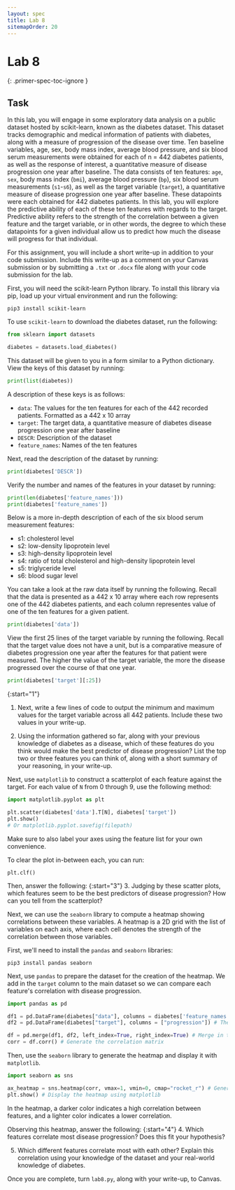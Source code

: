 ```yaml
---
layout: spec
title: Lab 8
sitemapOrder: 20
---
```


Lab 8
==========================
{: .primer-spec-toc-ignore }


## Task
In this lab, you will engage in some exploratory data analysis on a public dataset hosted by scikit-learn, known as the diabetes dataset. This dataset tracks demographic and medical information of patients with diabetes, along with a measure of progression of the disease over time. Ten baseline variables, age, sex, body mass index, average blood pressure, and six blood serum measurements were obtained for each of n = 442 diabetes patients, as well as the response of interest, a quantitative measure of disease progression one year after baseline. The data consists of ten features: `age`, `sex`, body mass index (`bmi`), average blood pressure (`bp`), six blood serum measurements (`s1`-`s6`), as well as the target variable (`target`), a quantitative measure of disease progression one year after baseline. These datapoints were each obtained for 442 diabetes patients. In this lab, you will explore the predictive ability of each of these ten features with regards to the target. Predictive ability refers to the strength of the correlation between a given feature and the target variable, or in other words, the degree to which these datapoints for a given individual allow us to predict how much the disease will progress for that individual.

For this assignment, you will include a short write-up in addition to your code submission. Include this write-up as a comment on your Canvas submission or by submitting a `.txt` or `.docx` file along with your code submission for the lab.

First, you will need the scikit-learn Python library. To install this library via pip, load up your virtual environment and run the following:

```console
pip3 install scikit-learn
```

To use `scikit-learn` to download the diabetes dataset, run the following:

```python
from sklearn import datasets

diabetes = datasets.load_diabetes()
```

This dataset will be given to you in a form similar to a Python dictionary. View the keys of this dataset by running:

```python
print(list(diabetes))
```

A description of these keys is as follows:

* `data`: The values for the ten features for each of the 442 recorded patients. Formatted as a 442 x 10 array
* `target`: The target data, a quantitative measure of diabetes disease progression one year after baseline
* `DESCR`: Description of the dataset
* `feature_names`: Names of the ten features

Next, read the description of the dataset by running:
```python
print(diabetes['DESCR'])
```

Verify the number and names of the features in your dataset by running:
```python
print(len(diabetes['feature_names']))
print(diabetes['feature_names'])
```

Below is a more in-depth description of each of the six blood serum measurement features:

* s1: cholesterol level
* s2: low-density lipoprotein level
* s3: high-density lipoprotein level
* s4: ratio of total cholesterol and high-density lipoprotein level
* s5: triglyceride level
* s6: blood sugar level

You can take a look at the raw data itself by running the following. Recall that the data is presented as a 442 x 10 array where each row represents one of the 442 diabetes patients, and each column representes value of one of the ten features for a given patient.
```python
print(diabetes['data'])
```

View the first 25 lines of the target variable by running the following. Recall that the target value does not have a unit, but is a comparative measure of diabetes progression one year after the features for that patient were measured. The higher the value of the target variable, the more the disease progressed over the course of that one year.
```python
print(diabetes['target'][:25])
```
{:start="1"}
1. Next, write a few lines of code to output the minimum and maximum values for the target variable across all 442 patients. Include these two values in your write-up.

2. Using the information gathered so far, along with your previous knowledge of diabetes as a disease, which of these features do you think would make the best predictor of disease progression? List the top two or three features you can think of, along with a short summary of your reasoning, in your write-up.

Next, use `matplotlib` to construct a scatterplot of each feature against the target. For each value of `N` from 0 through 9, use the following method:

```python
import matplotlib.pyplot as plt

plt.scatter(diabetes['data'].T[N], diabetes['target'])
plt.show()
# Or matplotlib.pyplot.savefig(filepath)
```

Make sure to also label your axes using the feature list for your own convenience. 

To clear the plot in-between each, you can run:
```python3
plt.clf()
```

Then, answer the following:
{:start="3"}
3. Judging by these scatter plots, which features seem to be the best predictors of disease progression? How can you tell from the scatterplot?

Next, we can use the `seaborn` library to compute a heatmap showing correlations between these variables. A heatmap is a 2D grid with the list of variables on each axis, where each cell denotes the strength of the correlation between those variables.

First, we'll need to install the `pandas` and `seaborn` libraries:
```console
pip3 install pandas seaborn
```

Next, use `pandas` to prepare the dataset for the creation of the heatmap. We add in the `target` column to the main dataset so we can compare each feature's correlation with disease progression.
```python
import pandas as pd

df1 = pd.DataFrame(diabetes["data"], columns = diabetes['feature_names']) # The ten features
df2 = pd.DataFrame(diabetes["target"], columns = ["progression"]) # The target variable (progression)

df = pd.merge(df1, df2, left_index=True, right_index=True) # Merge in the target column
corr = df.corr() # Generate the correlation matrix
```

Then, use the `seaborn` library to generate the heatmap and display it with `matplotlib`.
```python
import seaborn as sns

ax_heatmap = sns.heatmap(corr, vmax=1, vmin=0, cmap="rocket_r") # Generate the heatmap
plt.show() # Display the heatmap using matplotlib
```

In the heatmap, a darker color indicates a high correlation between features, and a lighter color indicates a lower correlation.

Observing this heatmap, answer the following:
{:start="4"}
4. Which features correlate most disease progression? Does this fit your hypothesis?

5. Which different features correlate most with eath other? Explain this correlation using your knowledge of the dataset and your real-world knowledge of diabetes.

Once you are complete, turn `lab8.py`, along with your write-up, to Canvas.

